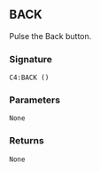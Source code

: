 ## BACK

Pulse the Back button.


### Signature

`C4:BACK ()`


### Parameters

`None`


### Returns

`None`